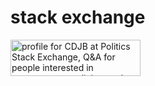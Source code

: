 # stack exchange

<a href="https://politics.stackexchange.com/users/28994/cdjb"><img src="https://politics.stackexchange.com/users/flair/28994.png" width="208" height="58" alt="profile for CDJB at Politics Stack Exchange, Q&amp;A for people interested in governments, policies, and political processes" title="profile for CDJB at Politics Stack Exchange, Q&amp;A for people interested in governments, policies, and political processes"></a>

